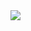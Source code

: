 <img src="https://github.com/akshaybahadur21/ml-notes/blob/master/notes_images/network_diagram.jpg">
